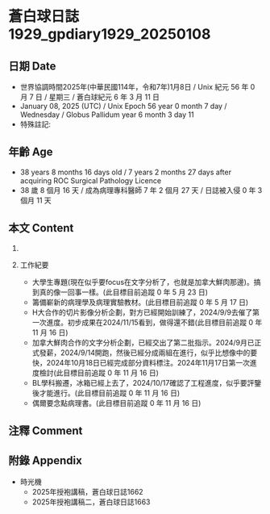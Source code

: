 [_metadata_:encoding]: - "utf-8"
[_metadata_:language]: - "zh-Hant-TW"
[_metadata_:fileformat]: - "markdown"
[_metadata_:MIME_type]: - "text/plain"
[_metadata_:markdown_version]: - "commonmark version 0.30"
[_metadata_:markdown_spec]: - "https://spec.commonmark.org/0.30/"

# 蒼白球日誌1929_gpdiary1929_20250108 #

## 日期 Date ##

* 世界協調時間2025年(中華民國114年，令和7年)1月8日 / Unix 紀元 56 年 0 月 7 日 / 星期三 / 蒼白球紀元 6 年 3 月 11 日
* January 08, 2025 (UTC) / Unix Epoch 56 year 0 month 7 day / Wednesday / Globus Pallidum year 6 month 3 day 11
* 特殊註記:

## 年齡 Age ##

* 38 years 8 months 16 days old / 7 years 2 months 27 days after acquiring ROC Surgical Pathology Licence
* 38 歲 8 個月 16 天 / 成為病理專科醫師 7 年 2 個月 27 天 / 日誌被入侵 0 年 3 個月 11 天

## 本文 Content ##

1. 

2. 工作紀要

    - 大學生專題(現在似乎要focus在文字分析了，也就是加拿大鮮肉那邊)。搞到真的像一回事一樣。(此目標目前追蹤 0 年 5 月 23 日)
    - 籌備嶄新的病理學及病理實驗教材。(此目標目前追蹤 0 年 5 月 17 日)
    - H大合作的切片影像分析企劃，對方已經開始訓練了，2024/9/9去催了第一次進度。初步成果在2024/11/15看到，做得還不錯(此目標目前追蹤 0 年 11 月 16 日)
    - 加拿大鮮肉合作的文字分析企劃，已經交出了第二批指示。2024/9月已正式發薪，2024/9/14開跑，然後已經分成兩組在進行，似乎比想像中的要快，2024年10月18日已經完成部分資料標注。2024年11月17日第一次進度檢討(此目標目前追蹤 0 年 11 月 16 日)
    - BL學科搬遷，冰箱已經上去了，2024/10/17確認了工程進度，似乎要評鑒後才能進行。(此目標目前追蹤 0 年 11 月 16 日)
    - 偶爾要念點病理書。(此目標目前追蹤 0 年 11 月 16 日)

## 注釋 Comment ##


## 附錄 Appendix ##

* 時光機
    - 2025年授袍講稿，蒼白球日誌1662
    - 2025年授袍講稿二，蒼白球日誌1663
